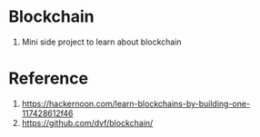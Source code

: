 # Blockchain
1. Mini side project to learn about blockchain

# Reference
1. https://hackernoon.com/learn-blockchains-by-building-one-117428612f46
1. https://github.com/dvf/blockchain/
